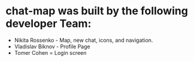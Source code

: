# chat-map was built by the following developer Team:

* Nikita Rossenko - Map, new chat, icons, and navigation.
* Vladislav Biknov - Profile Page
* Tomer Cohen = Login screen

  
